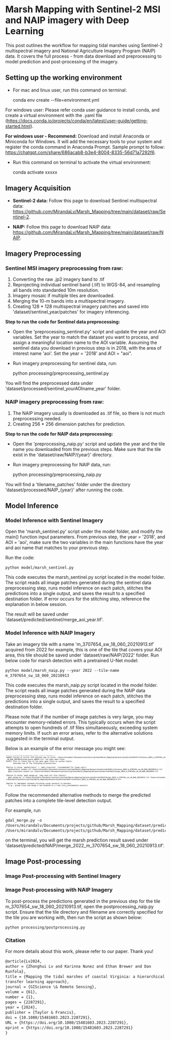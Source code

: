 # Marsh Mapping with Sentinel-2 MSI and NAIP imagery with Deep Learning

This post outlines the workflow for mapping tidal marshes using Sentinel-2 multispectral imagery and National Agriculture Imagery Program (NAIP) data. It covers the full process - from data download and preprocessing to model prediction and post-processing of the imagery.

## Setting up the working environment

- For mac and linux user, run this command on terminal:


    conda env create --file=environment.yml

For windows user: Please refer conda user guidance to install conda, and create a virtual environment with the .yaml file (https://docs.conda.io/projects/conda/en/latest/user-guide/getting-started.html). 

**For windows user - Recommend:** Download and install Anaconda or Miniconda for Windows. It will add the necessary tools to your system and register the conda command in Anaconda Prompt. Sample prompt to follow: https://chatgpt.com/share/686acab8-b3e4-8004-8335-56d71a7292f6.

- Run this command on terminal to activate the virtual environment:


    conda activate xxxxx


## Imagery Acquisition
- **Sentinel-2 data:** Follow this page to download Sentinel multispectral data: https://github.com/MirandaLv/Marsh_Mapping/tree/main/dataset/raw/Sentinel-2.  

- **NAIP:** Follow this page to download NAIP data: https://github.com/MirandaLv/Marsh_Mapping/tree/main/dataset/raw/NAIP. 


## Imagery Preprocessing

### **Sentinel MSI imagery preprocessing from raw:**
1. Converting the raw .jp2 imagery band to .tif
2. Reprojecting individual sentinel band (.tif) to WGS-84, and resampling all bands into standarded 10m resolution.
3. Imagery mosaic if multiple tiles are downloaded.
4. Merging the 10-m bands into a multispectral imagery. 
5. Creating 128 * 128 multispectral imagery patches and saved into 'dataset/sentinel_year/patches' for imagery inferencing.

**Step to run the code for Sentinel data preprocessing:**

- Open the 'preprocessing_sentinel.py' script and update the year and AOI variables. Set the year to match the dataset you want to process, and assign a meaningful location name to the AOI variable. Assuming the sentinel data you download in previous step is in 2018, with the area of interest name 'aoi'. Set the year = '2018' and AOI = "aoi". 
- Run imagery preprocessing for sentinel data, run:


    python processing/preprocessing_sentinel.py


You will find the preprocessed data under 'dataset/processed/sentinel_yourAOIname_year' folder.

### **NAIP imagery preprocessing from raw:**
1. The NAIP imagery usually is downloaded as .tif file, so there is not much preprocessing needed.
2. Creating 256 * 256 dimension patches for prediction. 

**Step to run the code for NAIP data preprocessing:**

- Open the 'preprocessing_naip.py' script and update the year and the tile name you downloaded from the previous steps. Make sure that the tile exist in the 'dataset/raw/NAIP/{year}' directory.
- Run imagery preprocessing for NAIP data, run:


    python processing/preprocessing_naip.py


You will find a 'tilename_patches' folder under the directory 'dataset/processed/NAIP_{year}' after running the code. 


## Model Inference

### **Model Inference with Sentinel Imagery**
Open the 'marsh_sentinel.py' script under the model folder, and modify the main() function input parameters. From previous step, the year = '2018', and AOI = 'aoi', make sure the two variables in the main functions have the year and aoi name that matches to your previous step.

Run the code:

    python model/marsh_sentinel.py

This code executes the marsh_sentinel.py script located in the model folder. The script reads all image patches generated during the sentinel data preprocessing step, runs model inference on each patch, stitches the predictions into a single output, and saves the result to a specified destination folder. If error occurs for the stitching step, reference the explanation in below session.

The result will be saved under 'dataset/predicted/sentinel/merge_aoi_year.tif'.

### **Model Inference with NAIP Imagery**
Take an imagery tile with a name 'm_3707654_sw_18_060_20210913.tif' acquired from 2022 for example, this is one of the tile that covers your AOI area, this tile should be saved under 'dataset/raw/NAIP/2022' folder. Run below code for marsh detection with a pretrained U-Net model:

    python model/marsh_naip.py --year 2022 --tile-name m_3707654_sw_18_060_20210913


This code executes the marsh_naip.py script located in the model folder. The script reads all image patches generated during the NAIP data preprocessing step, runs model inference on each patch, stitches the predictions into a single output, and saves the result to a specified destination folder.

Please note that if the number of image patches is very large, you may encounter memory-related errors. This typically occurs when the script attempts to open hundreds of .tif files simultaneously, exceeding system memory limits. If such an error arises, refer to the alternative solutions suggested in the terminal output.

Below is an example of the error message you might see: 

![Alt text](dataset/raw/Sentinel-2/screenshots/stitch_error.png)

Follow the recommended alternative methods to merge the predicted patches into a complete tile-level detection output.

For example, run

    gdal_merge.py -o /Users/mirandalv/Documents/projects/github/Marsh_Mapping/dataset/predicted/NAIP/merge_2022_m_3707654_sw_18_060_20210913.tif /Users/mirandalv/Documents/projects/github/Marsh_Mapping/dataset/predicted/NAIP/inference_2022_m_3707654_sw_18_060_20210913/*.tif

on the terminal, you will get the marsh prediction result saved under 'dataset/predicted/NAIP/merge_2022_m_3707654_sw_18_060_20210913.tif'.

## Image Post-processing

### **Image Post-processing with Sentinel Imagery**



### **Image Post-processing with NAIP Imagery**

To post-process the predictions generated in the previous step for the tile m_3707654_sw_18_060_20210913.tif, open the postprocessing_naip.py script. Ensure that the tile directory and filename are correctly specified for the tile you are working with, then run the script as shown below:

    python processing/postprocessing.py



### Citation
For more details about this work, please refer to our paper. Thank you!

```
@article{Lv2024,
author = {Zhonghui Lv and Karinna Nunez and Ethan Brewer and Dan Runfola},
title = {Mapping the tidal marshes of coastal Virginia: a hierarchical transfer learning approach},
journal = {GIScience \& Remote Sensing},
volume = {61},
number = {1},
pages = {2287291},
year = {2024},
publisher = {Taylor & Francis},
doi = {10.1080/15481603.2023.2287291},
URL = {https://doi.org/10.1080/15481603.2023.2287291},
eprint = {https://doi.org/10.1080/15481603.2023.2287291}
}
```
